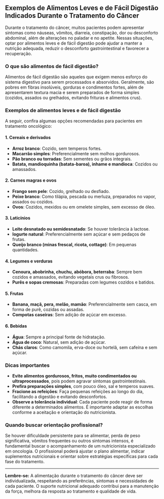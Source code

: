 
## Exemplos de Alimentos Leves e de Fácil Digestão Indicados Durante o Tratamento do Câncer

Durante o tratamento do câncer, muitos pacientes podem apresentar sintomas como náuseas, vômitos, diarreia, constipação, dor ou desconforto abdominal, além de alterações no paladar e no apetite. Nessas situações, optar por alimentos leves e de fácil digestão pode ajudar a manter a nutrição adequada, reduzir o desconforto gastrointestinal e favorecer a recuperação.

### O que são alimentos de fácil digestão?

Alimentos de fácil digestão são aqueles que exigem menos esforço do sistema digestivo para serem processados e absorvidos. Geralmente, são pobres em fibras insolúveis, gorduras e condimentos fortes, além de apresentarem textura macia e serem preparados de forma simples (cozidos, assados ou grelhados, evitando frituras e alimentos crus).

### Exemplos de alimentos leves e de fácil digestão

A seguir, confira algumas opções recomendadas para pacientes em tratamento oncológico:

#### 1. **Cereais e derivados**
- **Arroz branco**: Cozido, sem temperos fortes.
- **Macarrão simples**: Preferencialmente sem molhos gordurosos.
- **Pão branco ou torradas**: Sem sementes ou grãos integrais.
- **Batata, mandioquinha (batata-baroa), inhame e mandioca**: Cozidos ou amassados.

#### 2. **Carnes magras e ovos**
- **Frango sem pele**: Cozido, grelhado ou desfiado.
- **Peixe branco**: Como tilápia, pescada ou merluza, preparados no vapor, assados ou cozidos.
- **Ovos**: Cozidos, mexidos ou em omelete simples, sem excesso de óleo.

#### 3. **Laticínios**
- **Leite desnatado ou semidesnatado**: Se houver tolerância à lactose.
- **Iogurte natural**: Preferencialmente sem açúcar e sem pedaços de frutas.
- **Queijo branco (minas frescal, ricota, cottage)**: Em pequenas quantidades.

#### 4. **Legumes e verduras**
- **Cenoura, abobrinha, chuchu, abóbora, beterraba**: Sempre bem cozidos e amassados, evitando vegetais crus ou fibrosos.
- **Purês e sopas cremosas**: Preparadas com legumes cozidos e batidos.

#### 5. **Frutas**
- **Banana, maçã, pera, melão, mamão**: Preferencialmente sem casca, em forma de purê, cozidas ou assadas.
- **Compotas caseiras**: Sem adição de açúcar em excesso.

#### 6. **Bebidas**
- **Água**: Sempre a principal fonte de hidratação.
- **Água de coco**: Natural, sem adição de açúcar.
- **Chás claros**: Como camomila, erva-doce ou hortelã, sem cafeína e sem açúcar.

### Dicas importantes

- **Evite alimentos gordurosos, fritos, muito condimentados ou ultraprocessados**, pois podem agravar sintomas gastrointestinais.
- **Prefira preparações simples**, com pouco óleo, sal e temperos suaves.
- **Fracione as refeições**: Faça pequenas refeições ao longo do dia, facilitando a digestão e evitando desconfortos.
- **Observe a tolerância individual**: Cada paciente pode reagir de forma diferente a determinados alimentos. É importante adaptar as escolhas conforme a aceitação e orientação do nutricionista.

### Quando buscar orientação profissional?

Se houver dificuldade persistente para se alimentar, perda de peso significativa, vômitos frequentes ou outros sintomas intensos, é fundamental buscar o acompanhamento de um nutricionista especializado em oncologia. O profissional poderá ajustar o plano alimentar, indicar suplementos nutricionais e orientar sobre estratégias específicas para cada fase do tratamento.

---

**Lembre-se:** A alimentação durante o tratamento do câncer deve ser individualizada, respeitando as preferências, sintomas e necessidades de cada paciente. O suporte nutricional adequado contribui para a manutenção da força, melhora da resposta ao tratamento e qualidade de vida.
```
